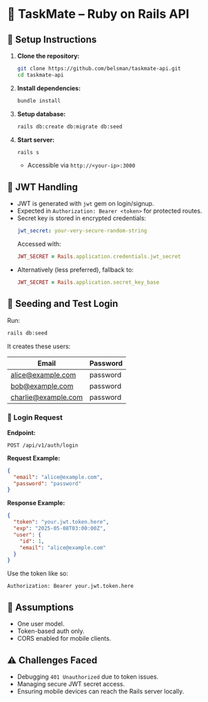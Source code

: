 # 🔧 TaskMate – Ruby on Rails API

## 🚀 Setup Instructions

1. **Clone the repository:**

   ```bash
   git clone https://github.com/belsman/taskmate-api.git
   cd taskmate-api
   ```

2. **Install dependencies:**

   ```bash
   bundle install
   ```

3. **Setup database:**

   ```bash
   rails db:create db:migrate db:seed
   ```

4. **Start server:**
   ```bash
   rails s
   ```
   - Accessible via `http://<your-ip>:3000`

## 🔐 JWT Handling

- JWT is generated with `jwt` gem on login/signup.
- Expected in `Authorization: Bearer <token>` for protected routes.
- Secret key is stored in encrypted credentials:
  ```yaml
  jwt_secret: your-very-secure-random-string
  ```
  Accessed with:
  ```ruby
  JWT_SECRET = Rails.application.credentials.jwt_secret
  ```
- Alternatively (less preferred), fallback to:
  ```ruby
  JWT_SECRET = Rails.application.secret_key_base
  ```

## 🌱 Seeding and Test Login

Run:

```bash
rails db:seed
```

It creates these users:

| Email               | Password |
| ------------------- | -------- |
| alice@example.com   | password |
| bob@example.com     | password |
| charlie@example.com | password |

### 🔐 Login Request

**Endpoint:**

```
POST /api/v1/auth/login
```

**Request Example:**

```json
{
  "email": "alice@example.com",
  "password": "password"
}
```

**Response Example:**

```json
{
  "token": "your.jwt.token.here",
  "exp": "2025-05-08T03:00:00Z",
  "user": {
    "id": 1,
    "email": "alice@example.com"
  }
}
```

Use the token like so:

```http
Authorization: Bearer your.jwt.token.here
```

## 🧠 Assumptions

- One user model.
- Token-based auth only.
- CORS enabled for mobile clients.

## ⚠️ Challenges Faced

- Debugging `401 Unauthorized` due to token issues.
- Managing secure JWT secret access.
- Ensuring mobile devices can reach the Rails server locally.

